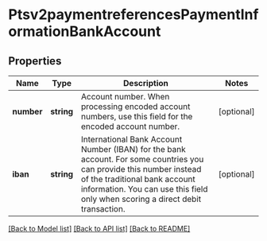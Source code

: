 # Ptsv2paymentreferencesPaymentInformationBankAccount

## Properties
Name | Type | Description | Notes
------------ | ------------- | ------------- | -------------
**number** | **string** | Account number.  When processing encoded account numbers, use this field for the encoded account number. | [optional] 
**iban** | **string** | International Bank Account Number (IBAN) for the bank account. For some countries you can provide this number instead of the traditional bank account information. You can use this field only when scoring a direct debit transaction. | [optional] 

[[Back to Model list]](../README.md#documentation-for-models) [[Back to API list]](../README.md#documentation-for-api-endpoints) [[Back to README]](../README.md)


